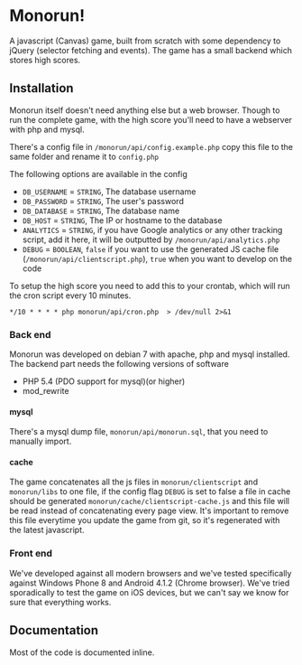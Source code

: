 # Monorun! #

A javascript (Canvas) game, built from scratch with some dependency to jQuery (selector fetching and events). The game has a small backend which stores high scores.

## Installation ##

Monorun itself doesn't need anything else but a web browser. Though to run the complete game, with the high score you'll need to have a webserver with php and mysql.

There's a config file in `/monorun/api/config.example.php` copy this file to the same folder and rename it to `config.php`

The following options are available in the config

* `DB_USERNAME` = `STRING`, The database username
* `DB_PASSWORD` = `STRING`, The user's password
* `DB_DATABASE` = `STRING`, The database name
* `DB_HOST`     = `STRING`, The IP or hostname to the database
* `ANALYTICS`   = `STRING`, if you have Google analytics or any other tracking script, add it here, it will be outputted by `/monorun/api/analytics.php`
* `DEBUG`       = `BOOLEAN`, `false` if you want to use the generated JS cache file (`/monorun/api/clientscript.php`), `true` when you want to develop on the code

To setup the high score you need to add this to your crontab, which will run the cron script every 10 minutes.

`*/10 * * * * php monorun/api/cron.php  > /dev/null 2>&1`

### Back end ###

Monorun was developed on debian 7 with apache, php and mysql installed. The backend part needs the following versions of software

* PHP 5.4 (PDO support for mysql)(or higher)
* mod_rewrite

#### mysql ####

There's a mysql dump file, `monorun/api/monorun.sql`, that you need to manually import.

#### cache ####

The game concatenates all the js files in `monorun/clientscript` and `monorun/libs` to one file, if the config flag `DEBUG` is set to false a file in cache should be generated `monorun/cache/clientscript-cache.js` and this file will be read instead of concatenating every page view. It's important to remove this file everytime you update the game from git, so it's regenerated with the latest javascript.

### Front end ###

We've developed against all modern browsers and we've tested specifically against Windows Phone 8 and Android 4.1.2 (Chrome browser). We've tried sporadically to test the game on iOS devices, but we can't say we know for sure that everything works.

## Documentation ##

Most of the code is documented inline.